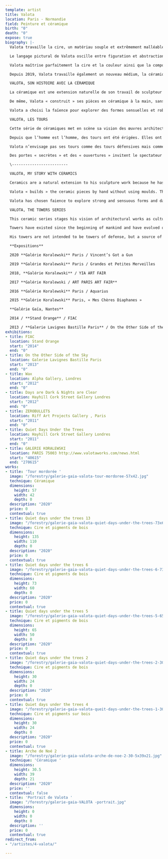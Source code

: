 ```yaml
---
template: artist
title: Valota
location: Paris - Normandie
field: Peinture et céramique
birth: "0"
death: "0"
expose: true
biography: |-
  Valota travaille la cire, un matériau souple et extrêmement malléable qu’il utilise comme un véritable virtuose. La cire offre toute sa délicatesse et sa transparence au toucher de la flamme de son chalumeau. Elle absorbe les couleurs, les transcende, elle est vivante et sensuelle. Avec la cire, la texture et les couleurs interagissent subtilement, invitant le peintre à observer et à choisir. C’est le secret de Valota, son privilège. Il procède comme un biologiste ou un alchimiste qui regarde la substance réagir, dans l’attente d’être surpris, de voir une réaction qui déterminera la forme de son travail.

  Le langage pictural de Valota oscille entre figuration et abstraction. Les tonalités sont obtenues avec des harmonies où la lumière joue avec l’obscurité. La matière lisse et épaisse de la couche picturale compose l’ossature du tableau. Cette façon de procéder rappelle le délicat travail des artistes de la Renaissance et de la technique de tempera à l’œuf, en glacis successifs. Les couleurs semblent donc conspirer dans des accords chromatiques remarquables.

  Valota maîtrise parfaitement la cire et la couleur ainsi que la composition, la libérant de toute l’influence optique habituelle de la peinture. C’est probablement ce qui fait l’originalité de son travail.

  Depuis 2019, Valota travaille également un nouveau médium, la céramique, qui lui ouvre de nouveaux horizons tant sur la forme que sur les couleurs.

  VALOTA, SON HISTOIRE AVEC LA CÉRAMIQUE

  La céramique est une extension naturelle de son travail de sculpteur : que ce soit avec le bronze, la cire ou le goudron, j’ai toujours choisi de créer la fusion par le feu.

  De même, Valota « construit » ses pièces en céramique à la main, sans moule ; il crée les formes dans la verticalité en chauffant la terre au chalumeau. L’artiste évite ainsi certaines étapes du processus de séchage, ce qui lui permet de laisser plus de place à l’immédiateté, à l’instinct.

  Valota a choisi la faïence pour explorer des formes sensuelles et robustes, et l’émail noir mordoré, bleu, blanc et jaune pour que la lumière vienne rehausser et jouer avec les détails et les ombres des œuvres, laissant l’œil osciller entre l’éclat d’une armure étincelante et les ténèbres des profondeurs.

  VALOTA, LES TOURS

  Cette série de céramiques met en scène sa vision des œuvres architecturales en tant que symboles culturels.

  Depuis que l’homme est l’homme, des tours ont été érigées. Elles ont évolué au fil du temps, s’élevant toujours plus haut jusqu’à battre des records, devenant indicatives de normes, symboles d’un talent suprême. Elles représentent l’ascension, la noblesse, la communication.

  Valota n’envisage pas ses tours comme des tours défensives mais comme des sources d’ombre et de lumière, des réservoirs de connaissances ouverts au monde. C’est un travail complexe, délicat, minutieux par lequel l’artiste explore l’esprit des constructeurs, des architectes et des structures elles-mêmes.

  Des portes « secrètes » et des « ouvertures » invitent le spectateur à découvrir les dimensions cachées et à laisser son regard déambuler à l’intérieur et l’extérieur de ces sculptures.

  \-------------------------

  VALOTA, MY STORY WITH CERAMICS

  Ceramics are a natural extension to his sculpture work because he has always chosen to create fusion through bronze, wax and tar and now with ceramics.

  Valota « builds » the ceramic pieces by hand without using moulds. The artist creates the shapes, moving vertically, heating the clay with a blowtorch which allows him to work more instinctively so he can avoid certain steps of the drying process.

  Valota has chosen faience to explore strong and sensuous forms and dark bronze, blue, white and yellow glazes so that light enhances and plays with the details and shadows of the work, oscillating between shining armour and dark depths.

  VALOTA, THE TOWERS SERIES

  This ceramic series stages his vision of architectural works as cultural symbols.

  Towers have existed since the beginning of mankind and have evolved over history, growing higher, breaking records, setting standards, symbolizing ultimate skill. They represent elevation, nobility, communication.

  His towers are not intended to be towers of defense, but a source of light and shadow, a library of knowledge open to the world. Valota explores the notion of the builder, structures and the architect in this intricate, detailed work. Secret doors and openings play between the interior and the exterior inviting the viewer to discover hidden dimensions and « wander » inside and outside the sculptures.

  **Expositions**

  2020 **Galérie Koralewski** Paris / Vincent’s Got a Gun

  2019 **Galérie Koralewski** Paris / Grandes et Petites Merveilles

  2018, **Galérie Koralewski** / YIA ART FAIR

  2017 **Galérie Koralewski / ART PARIS ART FAIR**

  2016 **Galérie Koralewski** Paris / Aquarius

  2015 **Galérie Koralewski** Paris, « Mes Chères Diaphanes »

  **Galérie Gaïa, Nantes**

  2014 / **Stand Orange** / FIAC

  2013 / **Galerie Lavignes Bastille Paris** / On the Other Side of the Sky
exhibitions:
- title: FIAC
  location: Stand Orange
  start: "2014"
  end: "0"
- title: On the Other Side of the Sky
  location: Galerie Lavignes Bastille Paris
  start: "2013"
  end: "0"
- title: Wax
  location: Alpha Gallery, Londres
  start: "2012"
  end: "0"
- title: Days are Dark & Nights are Clear
  location: Hayhill Cork Street Gallery Londres
  start: "2012"
  end: "0"
- title: ZEROBULLET$
  location: Riff Art Projects Gallery , Paris
  start: "2011"
  end: "0"
- title: Quiet Days Under the Trees
  location: Hayhill Cork Street Gallery Londres
  start: "2011"
  end: "0"
- title: GALERIE KORALEWSKI
  location: PARIS 75003 http://www.valotaworks.com/news.html
  start: "40615"
  end: "270615"
works:
- title: 'Tour mordorée '
  image: "/forestry/galerie-gaia-valota-tour-mordoree-57x42.jpg"
  technique: Céramique
  dimensions:
    height: 57
    width: 42
    depth: 0
  description: "2020"
  price: 0
  contextual: true
- title: Quiet days under the trees 13
  image: "/forestry/galerie-gaia-valota-quiet-days-under-the-trees-73x60.jpg"
  technique: Cire et pigments de bois
  dimensions:
    height: 135
    width: 110
    depth: 0
  description: "2020"
  price: 0
  contextual: true
- title: Quiet days under the trees 6
  image: "/forestry/galerie-gaia-valota-quiet-days-under-the-trees-6-73x60.jpg"
  technique: Cire et pigments de bois
  dimensions:
    height: 73
    width: 60
    depth: 0
  description: "2020"
  price: 0
  contextual: true
- title: Quiet days under the trees 5
  image: "/forestry/galerie-gaia-valota-quiet-days-under-the-trees-5-65x50.jpg"
  technique: Cire et pigments de bois
  dimensions:
    height: 65
    width: 50
    depth: 0
  description: "2020"
  price: 0
  contextual: true
- title: Quiet days under the trees 2
  image: "/forestry/galerie-gaia-valota-quiet-days-under-the-trees-2-30x24.jpg"
  technique: Cire et pigments de bois
  dimensions:
    height: 30
    width: 24
    depth: 0
  description: "2020"
  price: 0
  contextual: true
- title: Quiet days under the trees 4
  image: "/forestry/galerie-gaia-valota-queit-days-under-the-trees-1-30x24.jpg"
  technique: Cire et pigments sur bois
  dimensions:
    height: 30
    width: 24
    depth: 0
  description: "2020"
  price: 0
  contextual: true
- title: Arche de Noé 2
  image: "/forestry/galerie-gaia-valota-arche-de-noe-2-30-5x39x21.jpg"
  technique: 'Céramique '
  dimensions:
    height: 30.5
    width: 39
    depth: 21
  description: "2020"
  price: ''
  contextual: false
- title: 'Portrait de Valota '
  image: "/forestry/galerie-gaia-VALOTA -portrait.jpg"
  dimensions:
    height: 0
    width: 0
    depth: 0
  description: ''
  price: 0
  contextual: true
redirect_from:
- "/artistes/4-valota/"

---
```

